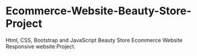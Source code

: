 # Ecommerce-Website-Beauty-Store-Project
Html, CSS, Bootstrap and JavaScript Beauty Store Ecommerce Website Responsive website Project.

